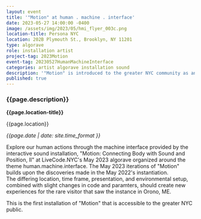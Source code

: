 ```yaml
---
layout: event
title: '"Motion" at human . machine . interface'
date: 2023-05-27 14:00:00 -0400
image: /assets/img/2023/05/hmi_flyer_003c.png
location-title: Persona NYC
location: 202B Plymouth St., Brooklyn, NY 11201
type: algorave
role: installation artist
project-tag: 2023Motion
event-tag: 20230527HumanMachineInterface
categories: artist algorave installation sound
description: '"Motion" is introduced to the greater NYC community as an installation on display at the LiveCode.NYC algorave titled human.machine.interface.'
published: true
---
```

### {{page.description}}

**{{page.location-title}}**

{{page.location}}

*{{page.date | date: site.time_format }}*

Explore our human actions through the machine interface provided by the interactive sound installation, "Motion: Connecting Body with Sound and Position, II" at LiveCode.NYC's May 2023 algorave organized around the theme human.machine.interface. 
The May 2023 iterations of "Motion" builds upon the discoveries made in the May 2022's instantiation.  
The differing location, time frame, presentation, and environmental setup, combined with slight changes in code and paramters, should create new experiences for the rare visitor that saw the instance in Orono, ME.

This is the first installation of "Motion" that is accessible to the greater NYC public.